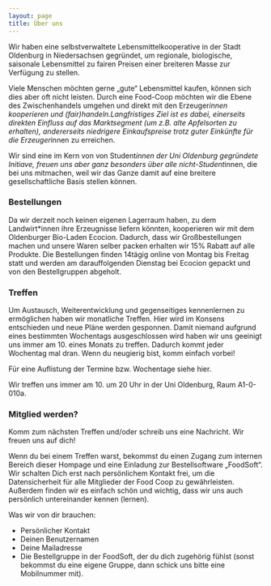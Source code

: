 ```yaml
---
layout: page
title: Über uns
---
```


Wir haben eine selbstverwaltete Lebensmittelkooperative in der Stadt Oldenburg in Niedersachsen gegründet, um regionale, biologische, saisonale Lebensmittel zu fairen Preisen einer breiteren Masse zur Verfügung zu stellen.

Viele Menschen möchten gerne „gute“ Lebensmittel kaufen, können sich dies aber oft nicht leisten. Durch eine Food-Coop möchten wir die Ebene des Zwischenhandels umgehen und direkt mit den Erzeuger*innen kooperieren und (fair)handeln.Langfristiges Ziel ist es dabei, einerseits direkten Einfluss auf das Marktsegment (um z.B. alte Apfelsorten zu erhalten), andererseits niedrigere Einkaufspreise trotz guter Einkünfte für die Erzeuger*innen zu erreichen.

Wir sind eine im Kern von von Student*innen der Uni Oldenburg gegründete Initiave, freuen uns aber ganz besonders über alle nicht-Student*innen, die bei uns mitmachen, weil wir das Ganze damit auf eine breitere gesellschaftliche Basis stellen können.

### Bestellungen

Da wir derzeit noch keinen eigenen Lagerraum haben, zu dem Landwirt*innen ihre Erzeugnisse liefern könnten, kooperieren wir mit dem Oldenburger Bio-Laden Ecocion. Dadurch, dass wir Großbestellungen machen und unsere Waren selber packen erhalten wir 15% Rabatt auf alle Produkte. Die Bestellungen finden 14tägig online von Montag bis Freitag statt und werden am darauffolgenden Dienstag bei Ecocion gepackt und von den Bestellgruppen abgeholt.

### Treffen

Um Austausch, Weiterentwicklung und gegenseitiges kennenlernen zu ermöglichen haben wir monatliche Treffen. Hier wird im Konsens entschieden und neue Pläne werden gesponnen. Damit niemand aufgrund eines bestimmten Wochentags ausgeschlossen wird haben wir uns geeinigt uns immer am 10. eines Monats zu treffen. Dadurch kommt jeder Wochentag mal dran. Wenn du neugierig bist, komm einfach vorbei!

Für eine Auflistung der Termine bzw. Wochentage siehe hier.

Wir treffen uns immer am 10. um 20 Uhr in der Uni Oldenburg, Raum A1-0-010a.  


### Mitglied werden?

Komm zum nächsten Treffen und/oder schreib uns eine Nachricht.                                               Wir freuen uns auf dich!

Wenn du bei einem Treffen warst, bekommst du einen Zugang zum internen Bereich dieser Hompage und eine Einladung zur Bestellsoftware „FoodSoft“. Wir schalten Dich erst nach persönlichem Kontakt frei, um die Datensicherheit für alle Mitglieder der Food Coop zu gewährleisten. Außerdem finden wir es einfach schön und wichtig, dass wir uns auch persönlich untereinander kennen (lernen).

Was wir von dir brauchen:
* Persönlicher Kontakt
* Deinen Benutzernamen
* Deine Mailadresse
* Die Bestellgruppe in der FoodSoft, der du dich zugehörig fühlst (sonst bekommst du eine eigene Gruppe, dann schick uns bitte eine Mobilnummer mit).

